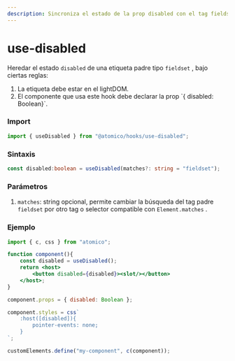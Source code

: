 ```yaml
---
description: Sincroniza el estado de la prop disabled con el tag fieldset
---
```


# use-disabled

Heredar el estado  `disabled` de una etiqueta padre tipo `fieldset` , bajo ciertas reglas:

1. La etiqueta debe estar en el lightDOM.
2. El componente que usa este hook debe declarar la prop \`{ disabled: Boolean}\`.

### Import

```javascript
import { useDisabled } from "@atomico/hooks/use-disabled";
```

### Sintaxis 

```typescript
const disabled:boolean = useDisabled(matches?: string = "fieldset");
```

### Parámetros

1. `matches`: string opcional, permite cambiar la búsqueda del tag padre `fieldset` por otro tag o selector compatible con `Element.matches` .

### Ejemplo

```jsx
import { c, css } from "atomico";

function component(){
    const disabled = useDisabled();
    return <host>
        <button disabled={disabled}><slot/></button>
    </host>;
}

component.props = { disabled: Boolean };

component.styles = css`
    :host([disabled]){
        pointer-events: none;
    }
`;

customElements.define("my-component", c(component));
```



